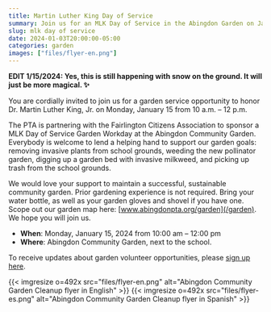 ```yaml
--- 
title: Martin Luther King Day of Service
summary: Join us for an MLK Day of Service in the Abingdon Garden on January 15.
slug: mlk day of service
date: 2024-01-03T20:00:00-05:00
categories: garden
images: ["files/flyer-en.png"]
---
```


**EDIT 1/15/2024: Yes, this is still happening with snow on the ground. It will just be more magical. ✨**

You are cordially invited to join us for a garden service opportunity to honor Dr. Martin Luther King, Jr. on Monday, January 15 from 10 a.m. – 12 p.m.

The PTA is partnering with the Fairlington Citizens Association to sponsor a MLK Day of Service Garden Workday at the Abingdon Community Garden. Everybody is welcome to lend a helping hand to support our garden goals: removing invasive plants from school grounds, weeding the new pollinator garden, digging up a garden bed with invasive milkweed, and picking up trash from the school grounds.

We would love your support to maintain a successful, sustainable community garden. Prior gardening experience is not required. Bring your water bottle, as well as your garden gloves and shovel if you have one. Scope out our garden map here: [www.abingdonpta.org/garden](/garden). We hope you will join us.

- **When**: Monday, January 15, 2024 from 10:00 am – 12:00 pm
- **Where**: Abingdon Community Garden, next to the school.

To receive updates about garden volunteer opportunities, please [sign up here](https://us10.list-manage.com/subscribe?u=f9c2cb9188c78232702100f91&id=50d30d2a32).

{{< imgresize o=492x src="files/flyer-en.png" alt="Abingdon Community Garden Cleanup flyer in English" >}}
{{< imgresize o=492x src="files/flyer-es.png" alt="Abingdon Community Garden Cleanup flyer in Spanish" >}}